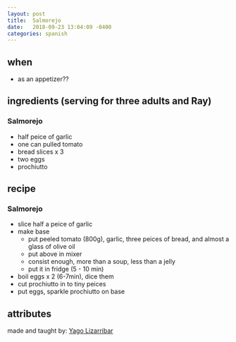 ```yaml
---
layout: post
title:  Salmorejo
date:   2018-09-23 13:04:09 -0400
categories: spanish
---
```


## when 

-  as an appetizer??

## ingredients (serving for three adults and Ray)

### Salmorejo

- half peice of garlic
- one can pulled tomato
- bread slices x 3
- two eggs
- prochiutto

## recipe

### Salmorejo

- slice half a peice of garlic
- make base
  - put peeled tomato (800g), garlic, three peices of bread, and almost a glass of olive oil
  - put above in mixer
  - consist enough, more than a soup, less than a jelly
  - put it in fridge (5 - 10 min)
- boil eggs x 2 (6-7min), dice them
- cut prochiutto in to tiny peices
- put eggs, sparkle prochiutto on base 

## attributes

made and taught by: 
[Yago Lizarribar](https://github.com/yagoliz)
